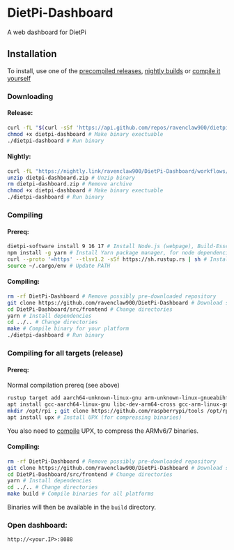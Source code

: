 # DietPi-Dashboard
A web dashboard for DietPi

## Installation
To install, use one of the [precompiled releases](#release), [nightly builds](#nightly) or [compile it yourself](#compiling)

### Downloading
#### Release:

```sh
curl -fL "$(curl -sSf 'https://api.github.com/repos/ravenclaw900/dietpi-dashboard/releases/latest' | mawk -F\" "/\"browser_download_url\": \".*dietpi-dashboard-$G_HW_ARCH_NAME\"/{print \$4}")" -o dietpi-dashboard # Download latest binary for current architecture
chmod +x dietpi-dashboard # Make binary exectuable
./dietpi-dashboard # Run binary
```

#### Nightly:

```sh
curl -fL "https://nightly.link/ravenclaw900/DietPi-Dashboard/workflows/push-build/main/dietpi-dashboard-$G_HW_ARCH_NAME.zip" -o dietpi-dashboard.zip # Download latest nightly build for current architecture
unzip dietpi-dashboard.zip # Unzip binary
rm dietpi-dashboard.zip # Remove archive
chmod +x dietpi-dashboard # Make binary exectuable
./dietpi-dashboard # Run binary
```


### Compiling
#### Prereq:

```sh
dietpi-software install 9 16 17 # Install Node.js (webpage), Build-Essential (make and gcc), and Git (git clone), respectively
npm install -g yarn # Install Yarn package manager, for node dependencies
curl --proto '=https' --tlsv1.2 -sSf https://sh.rustup.rs | sh # Install Rust (backend)
source ~/.cargo/env # Update PATH
```

#### Compiling:

```sh
rm -rf DietPi-Dashboard # Remove possibly pre-downloaded repository
git clone https://github.com/ravenclaw900/DietPi-Dashboard # Download source code
cd DietPi-Dashboard/src/frontend # Change directories
yarn # Install dependencies
cd ../.. # Change directories
make # Compile binary for your platform
./dietpi-dashboard # Run binary
```

### Compiling for all targets (release)
#### Prereq:

Normal compilation prereq (see above)
```sh
rustup target add aarch64-unknown-linux-gnu arm-unknown-linux-gnueabihf armv7-unknown-linux-gnueabihf x86_64-unknown-linux-gnu # Add Rust standard libraries
apt install gcc-aarch64-linux-gnu libc-dev-arm64-cross gcc-arm-linux-gnueabihf libc6-dev-armhf-cross gcc-x86-64-linux-gnu libc6-dev-amd64-cross # Install cross-compiling toolchains
mkdir /opt/rpi ; git clone https://github.com/raspberrypi/tools /opt/rpi # Install Raspberry Pi cross-compiling toolchain
apt install upx # Install UPX (for compressing binaries)
```
You also need to  [compile](https://github.com/upx/upx/blob/devel/README.SRC) UPX, to compress the ARMv6/7 binaries.

#### Compiling:

```sh
rm -rf DietPi-Dashboard # Remove possibly pre-downloaded repository
git clone https://github.com/ravenclaw900/DietPi-Dashboard # Download source code
cd DietPi-Dashboard/src/frontend # Change directories
yarn # Install dependencies
cd ../.. # Change directories
make build # Compile binaries for all platforms
```
Binaries will then be available in the `build` directory.

### Open dashboard:
`http://<your.IP>:8088`

